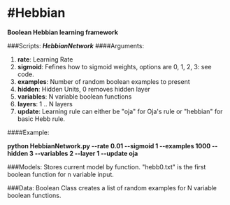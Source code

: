 #Hebbian
=======

__Boolean Hebbian learning framework__

###Scripts:
**_HebbianNetwork_**
####Arguments:

1. **rate**: Learning Rate
2. **sigmoid**: Fefines how to sigmoid weights, options are 0, 1, 2, 3: see code.
3. **examples**: Number of random boolean examples to present
4. **hidden**: Hidden Units, 0 removes hidden layer
5. **variables**: N variable boolean functions
6. **layers**: 1 .. N layers
7. **update**: Learning rule can either be "oja" for Oja's rule or "hebbian" for basic Hebb rule.

####Example:

<b>
python HebbianNetwork.py  --rate 0.01 --sigmoid 1 --examples 1000 --hidden 3 --variables 2 --layer 1 --update oja
</b>

###Models:
  Stores current model by function.  "hebb0.txt" is the first boolean function for n variable input.

###Data:
  Boolean Class creates a list of random examples for N variable boolean functions.
  
  
